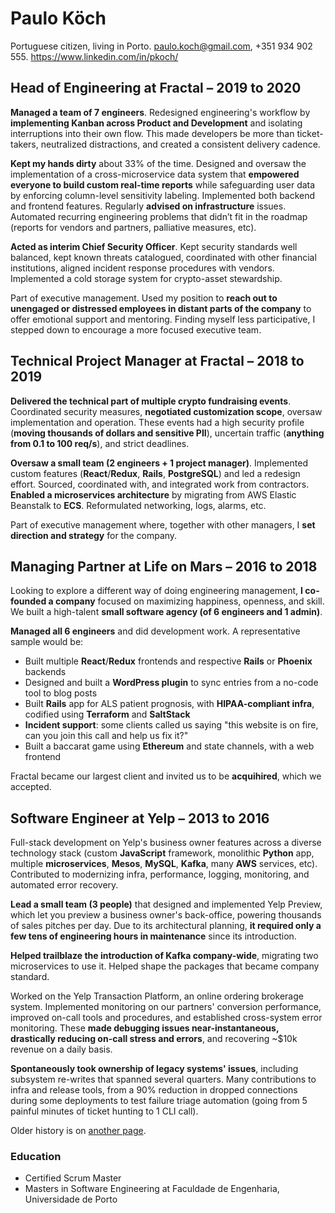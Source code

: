 # Paulo Köch
Portuguese citizen, living in Porto. paulo.koch@gmail.com, +351 934 902 555. <https://www.linkedin.com/in/pkoch/>

## Head of Engineering at Fractal – 2019 to 2020
**Managed a team of 7 engineers**. Redesigned engineering's workflow by **implementing Kanban across Product and Development** and isolating interruptions into their own flow. This made developers be more than ticket-takers, neutralized distractions, and created a consistent delivery cadence.

**Kept my hands dirty** about 33% of the time. Designed and oversaw the implementation of a cross-microservice data system that **empowered everyone to build custom real-time reports** while safeguarding user data by enforcing column-level sensitivity labeling. Implemented both backend and frontend features. Regularly **advised on infrastructure** issues. Automated recurring engineering problems that didn’t fit in the roadmap (reports for vendors and partners, palliative measures, etc).

**Acted as interim Chief Security Officer**. Kept security standards well balanced, kept known threats catalogued, coordinated with other financial institutions, aligned incident response procedures with vendors. Implemented a cold storage system for crypto-asset stewardship.

Part of executive management. Used my position to **reach out to unengaged or distressed employees in distant parts of the company** to offer emotional support and mentoring. Finding myself less participative, I stepped down to encourage a more focused executive team.

## Technical Project Manager at Fractal – 2018 to 2019
**Delivered the technical part of multiple crypto fundraising events**. Coordinated security measures, **negotiated customization scope**, oversaw implementation and operation. These events had a high security profile (**moving thousands of dollars and sensitive PII**), uncertain traffic (**anything from 0.1 to 100 req/s**), and strict deadlines.

**Oversaw a small team (2 engineers + 1 project manager)**. Implemented custom features (**React**/**Redux**, **Rails**, **PostgreSQL**) and led a redesign effort. Sourced, coordinated with, and integrated work from contractors. **Enabled a microservices architecture** by migrating from AWS Elastic Beanstalk to **ECS**. Reformulated networking, logs, alarms, etc.

Part of executive management where, together with other managers, I **set direction and strategy** for the company.

## Managing Partner at Life on Mars – 2016 to 2018
Looking to explore a different way of doing engineering management, **I co-founded a company** focused on maximizing happiness, openness, and skill. We built a high-talent **small software agency (of 6 engineers and 1 admin)**.

**Managed all 6 engineers** and did development work. A representative sample would be:
* Built multiple **React**/**Redux** frontends and respective **Rails** or **Phoenix** backends
* Designed and built a **WordPress plugin** to sync entries from a no-code tool to blog posts
* Built **Rails** app for ALS patient prognosis, with **HIPAA-compliant infra**, codified using **Terraform** and **SaltStack**
* **Incident support**: some clients called us saying "this website is on fire, can you join this call and help us fix it?"
* Built a baccarat game using **Ethereum** and state channels, with a web frontend

Fractal became our largest client and invited us to be **acquihired**, which we accepted.

## Software Engineer at Yelp – 2013 to 2016
Full-stack development on Yelp's business owner features across a diverse technology stack (custom **JavaScript** framework, monolithic **Python** app, multiple **microservices**, **Mesos**, **MySQL**, **Kafka**, many **AWS** services, etc). Contributed to modernizing infra, performance, logging, monitoring, and automated error recovery.

**Lead a small team (3 people)** that designed and implemented Yelp Preview, which let you preview a business owner's back-office, powering thousands of sales pitches per day. Due to its architectural planning, **it required only a few tens of engineering hours in maintenance** since its introduction.

**Helped trailblaze the introduction of Kafka company-wide**, migrating two microservices to use it. Helped shape the packages that became company standard.

Worked on the Yelp Transaction Platform, an online ordering brokerage system. Implemented monitoring on our partners' conversion performance, improved on-call tools and procedures, and established cross-system error monitoring. These **made debugging issues near-instantaneous, drastically reducing on-call stress and errors**, and recovering ~$10k revenue on a daily basis.

**Spontaneously took ownership of legacy systems' issues**, including subsystem re-writes that spanned several quarters. Many contributions to infra and release tools, from a 90% reduction in dropped connections during some deployments to test failure triage automation (going from 5 painful minutes of ticket hunting to 1 CLI call).

Older history is on [another page](older_history.md).

### Education
* Certified Scrum Master
* Masters in Software Engineering at Faculdade de Engenharia, Universidade de Porto
